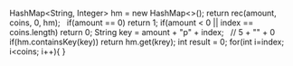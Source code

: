 HashMap<String, Integer> hm = new HashMap<>();
return rec(amount, coins, 0, hm);
​
​
if(amount == 0)
return 1;
if(amount < 0 || index == coins.length)
return 0;
String key = amount + "p" + index;    // 5 + "" + 0
if(hm.containsKey(key))
return hm.get(krey);
int result = 0;
for(int i=index; i<coins; i++){
}